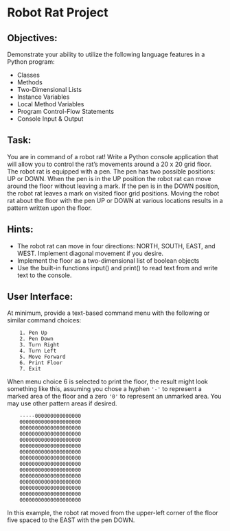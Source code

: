 # Robot Rat Project


## Objectives:
Demonstrate your ability to utilize the following language features in a Python program:
- Classes
- Methods
- Two-Dimensional Lists
- Instance Variables
- Local Method Variables
- Program Control-Flow Statements
- Console Input & Output

## Task:
You are in command of a robot rat! Write a Python console application that will allow you to control the rat’s movements around a 20 x 20 grid floor.
The robot rat is equipped with a pen. The pen has two possible positions: UP or DOWN. When the pen is in the UP position the robot rat can move around the floor without leaving a mark. If the pen is in the DOWN position, the robot rat leaves a mark on visited floor grid positions. Moving the robot rat about the floor with the pen UP or DOWN at various locations results in a pattern written upon the floor.

## Hints:
- The robot rat can move in four directions: NORTH, SOUTH, EAST, and WEST. Implement diagonal movement if you desire.
- Implement the floor as a two-dimensional list of boolean objects
- Use the built-in functions input() and print() to read text from and write text to the console.

## User Interface:
At minimum, provide a text-based command menu with the following or similar command choices:

```
	1. Pen Up
	2. Pen Down
	3. Turn Right
	4. Turn Left
	5. Move Forward
	6. Print Floor
	7. Exit
```

When menu choice 6 is selected to print the floor, the result might look something like this, assuming you chose a hyphen `'-'` to represent a marked area of the floor and a zero `'0'` to represent an unmarked area. You may use other pattern areas if desired.

```
	-----000000000000000
	00000000000000000000
	00000000000000000000
	00000000000000000000
	00000000000000000000
	00000000000000000000
	00000000000000000000
	00000000000000000000
	00000000000000000000
	00000000000000000000
	00000000000000000000
	00000000000000000000
	00000000000000000000
	00000000000000000000
	00000000000000000000
```

In this example, the robot rat moved from the upper-left corner of the floor five spaced to the EAST with the pen DOWN.
